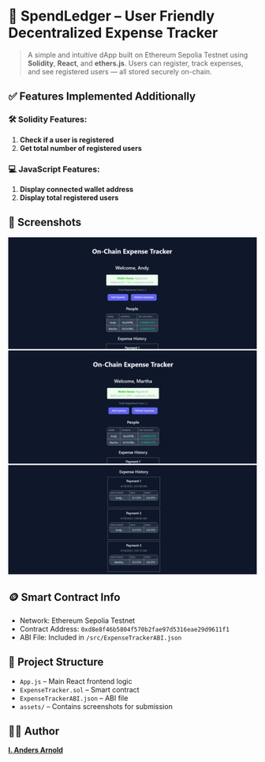 
# 💸 SpendLedger – User Friendly Decentralized Expense Tracker

> A simple and intuitive dApp built on Ethereum Sepolia Testnet using **Solidity**, **React**, and **ethers.js**. Users can register, track expenses, and see registered users — all stored securely on-chain.


## ✅ Features Implemented Additionally

### 🛠️ Solidity Features:
1. **Check if a user is registered**
2. **Get total number of registered users**

### 💻 JavaScript Features:
1. **Display connected wallet address**
2. **Display total registered users**


## 🧪 Screenshots

![Andy's UI](./assets/Andy.png)
![Martha's UI](./assets/Martha.png)
![Expense History](./assets/Expenses.png)

## 🪙 Smart Contract Info

- Network: Ethereum Sepolia Testnet
- Contract Address: `0xd8e8f46b5804f570b2fae97d5316eae29d9611f1`
- ABI File: Included in `/src/ExpenseTrackerABI.json`


## 📂 Project Structure

- `App.js` – Main React frontend logic
- `ExpenseTracker.sol` – Smart contract
- `ExpenseTrackerABI.json` – ABI file
- `assets/` – Contains screenshots for submission


## 👨‍💻 Author

**[I. Anders Arnold](https://github.com/asquare004)** 
